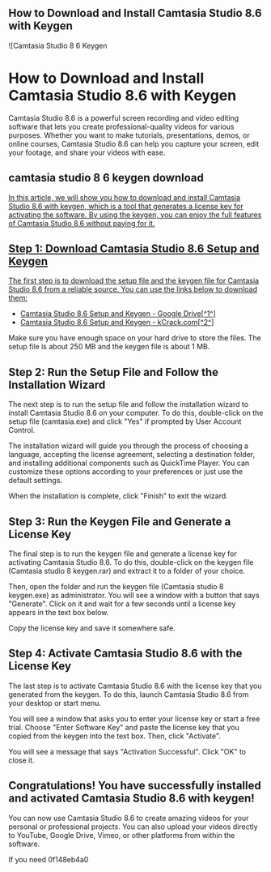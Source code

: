 ## How to Download and Install Camtasia Studio 8.6 with Keygen

 
![Camtasia Studio 8 6 Keygen 
<h1>How to Download and Install Camtasia Studio 8.6 with Keygen</h1>
<p>Camtasia Studio 8.6 is a powerful screen recording and video editing software that lets you create professional-quality videos for various purposes. Whether you want to make tutorials, presentations, demos, or online courses, Camtasia Studio 8.6 can help you capture your screen, edit your footage, and share your videos with ease.</p>
<h2>camtasia studio 8 6 keygen download</h2>
<p><a href=](https://encrypted-tbn3.gstatic.com/images?q=tbn:ANd9GcSXYMzL1LUVPk2hRw46xXmGRQnFtryRmX7xUCFaEZLRQRFsEN-2zgFo2Ko)**Download File**
 
In this article, we will show you how to download and install Camtasia Studio 8.6 with keygen, which is a tool that generates a license key for activating the software. By using the keygen, you can enjoy the full features of Camtasia Studio 8.6 without paying for it.
 
## Step 1: Download Camtasia Studio 8.6 Setup and Keygen
 
The first step is to download the setup file and the keygen file for Camtasia Studio 8.6 from a reliable source. You can use the links below to download them:
 
- [Camtasia Studio 8.6 Setup and Keygen - Google Drive\[^1^\]](https://drive.google.com/drive/folders/0B7PmWZhDuiNueXVXV3NfRWY3dHM)
- [Camtasia Studio 8.6 Setup and Keygen - kCrack.com\[^2^\]](https://kcrack.com/camtasia-studio-8-full-crack-download/)

Make sure you have enough space on your hard drive to store the files. The setup file is about 250 MB and the keygen file is about 1 MB.
 
## Step 2: Run the Setup File and Follow the Installation Wizard
 
The next step is to run the setup file and follow the installation wizard to install Camtasia Studio 8.6 on your computer. To do this, double-click on the setup file (camtasia.exe) and click "Yes" if prompted by User Account Control.
 
The installation wizard will guide you through the process of choosing a language, accepting the license agreement, selecting a destination folder, and installing additional components such as QuickTime Player. You can customize these options according to your preferences or just use the default settings.
 
When the installation is complete, click "Finish" to exit the wizard.
 
## Step 3: Run the Keygen File and Generate a License Key
 
The final step is to run the keygen file and generate a license key for activating Camtasia Studio 8.6. To do this, double-click on the keygen file (Camtasia studio 8 keygen.rar) and extract it to a folder of your choice.
 
Then, open the folder and run the keygen file (Camtasia studio 8 keygen.exe) as administrator. You will see a window with a button that says "Generate". Click on it and wait for a few seconds until a license key appears in the text box below.
 
Copy the license key and save it somewhere safe.
 
## Step 4: Activate Camtasia Studio 8.6 with the License Key
 
The last step is to activate Camtasia Studio 8.6 with the license key that you generated from the keygen. To do this, launch Camtasia Studio 8.6 from your desktop or start menu.
 
You will see a window that asks you to enter your license key or start a free trial. Choose "Enter Software Key" and paste the license key that you copied from the keygen into the text box. Then, click "Activate".
 
You will see a message that says "Activation Successful". Click "OK" to close it.
 
## Congratulations! You have successfully installed and activated Camtasia Studio 8.6 with keygen!
 
You can now use Camtasia Studio 8.6 to create amazing videos for your personal or professional projects. You can also upload your videos directly to YouTube, Google Drive, Vimeo, or other platforms from within the software.
 
If you need
 0f148eb4a0
